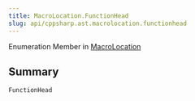 ```yaml
---
title: MacroLocation.FunctionHead
slug: api/cppsharp.ast.macrolocation.functionhead
---
```

Enumeration Member in [MacroLocation](/api/cppsharp/ast/macrolocation)

## Summary



```csharp
FunctionHead
```

